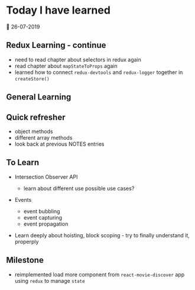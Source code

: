 # Today I have learned

:calendar: 26-07-2019

## Redux Learning - continue

- need to read chapter about selectors in redux again
- read chapter about ```mapStateToProps``` again
- learned how to connect ```redux-devtools``` and ```redux-logger``` together in ```createStore()```

## General Learning


## Quick refresher
- object methods
- different array methods
- look back at previous NOTES entries

## To Learn
- Intersection Observer API
  - learn about different use possible use cases?

- Events
  - event bubbling
  - event capturing
  - event propagation

- Learn deeply about hoisting, block scoping - try to finally understand it, properply

## Milestone
- reimplemented load more component from ```react-movie-discover``` app using ```redux``` to manage ```state```